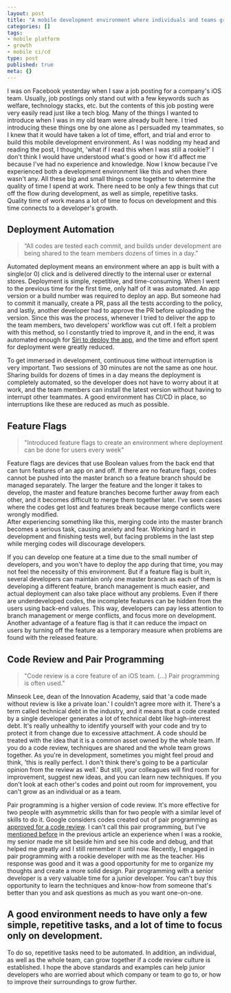 ```yaml
---
layout: post
title: "A mobile development environment where individuals and teams grow"
categories: []
tags:
- mobile platform
- growth
- mobile ci/cd
type: post
published: true
meta: {}
---
```


I was on Facebook yesterday when I saw a job posting for a company's iOS team. 
Usually, job postings only stand out with a few keywords such as welfare, technology stacks, etc. but the contents of this job posting were very easily read just like a tech blog. Many of the things I wanted to introduce when I was in my old team were already built here. 
I tried introducing these things one by one alone as I persuaded my teammates, so I knew that it would have taken a lot of time, effort, and trial and error to build this mobile development environment. As I was nodding my head and reading the post, I thought, 'what if I read this when I was still a rookie?' I don't think I would have understood what's good or how it'd affect me because I've had no experience and knowledge. Now I know because I've experienced both a development environment like this and when there wasn't any. All these big and small things come together to determine the quality of time I spend at work. There need to be only a few things that cut off the flow during development, as well as simple, repetitive tasks.  
Quality time of work means a lot of time to focus on development and this time connects to a developer's growth.

## Deployment Automation
> “All codes are tested each commit, and builds under development are being shared to the team members dozens of times in a day.”

Automated deployment means an environment where an app is built with a single(or 0) click and is delivered directly to the internal user or external stores. Deployment is simple, repetitive, and time-consuming.
When I went to the previous time for the first time, only half of it was automated. An app version or a build number was required to deploy an app. But someone had to commit it manually, create a PR, pass all the tests according to the policy, and lastly, another developer had to approve the PR before uploading the version. Since this was the process, whenever I tried to deliver the app to the team members, two developers' workflow was cut off. I felt a problem with this method, so I constantly tried to improve it, and in the end, it was automated enough for [Siri to deploy the app](https://soojin.ro/blog/hey-siri-deploy-app-en), and the time and effort spent for deployment were greatly reduced. 

To get immersed in development, continuous time without interruption is very important. Two sessions of 30 minutes are not the same as one hour. Sharing builds for dozens of times in a day means the deployment is completely automated, so the developer does not have to worry about it at work, and the team members can install the latest version without having to interrupt other teammates. A good environment has CI/CD in place, so interruptions like these are reduced as much as possible.

## Feature Flags
> "Introduced feature flags to create an environment where deployment can be done for users every week"

Feature flags are devices that use Boolean values from the back end that can turn features of an app on and off. 
If there are no feature flags, codes cannot be pushed into the master branch so a feature branch should be managed separately. The larger the feature and the longer it takes to develop, the master and feature branches become further away from each other, and it becomes difficult to merge them together later. I've seen cases where the codes get lost and features break because merge conflicts were wrongly modified.  
After experiencing something like this, merging code into the master branch becomes a serious task, causing anxiety and fear. Working hard in development and finishing tests well, but facing problems in the last step while merging codes will discourage developers. 

If you can develop one feature at a time due to the small number of developers, and you won't have to deploy the app during that time, you may not feel the necessity of this environment. But if a feature flag is built in, several developers can maintain only one master branch as each of them is developing a different feature, branch management is much easier, and actual deployment can also take place without any problems. Even if there are underdeveloped codes, the incomplete features can be hidden from the users using back-end values. This way, developers can pay less attention to branch management or merge conflicts, and focus more on development. 
Another advantage of a feature flag is that it can reduce the impact on users by turning off the feature as a temporary measure when problems are found with the released feature.

## Code Review and Pair Programming
> "Code review is a core feature of an iOS team. (...) Pair programming is often used."

Minseok Lee, dean of the Innovation Academy, said that 'a code made without review is like a private loan.' I couldn't agree more with it. There's a term called technical debt in the industry, and it means that a code created by a single developer generates a lot of technical debt like high-interest debt. It's really unhealthy to identify yourself with your code and try to protect it from change due to excessive attachment. A code should be treated with the idea that it is a common asset owned by the whole team. If you do a code review, techniques are shared and the whole team grows together. As you're in development, sometimes you might feel proud and think, 'this is really perfect. I don't think there's going to be a particular opinion from the review as well.' But still, your colleagues will find room for improvement, suggest new ideas, and you can learn new techniques. If you don't look at each other's codes and point out room for improvement, you can't grow as an individual or as a team.

Pair programming is a higher version of code review. It's more effective for two people with asymmetric skills than for two people with a similar level of skills to do it. Google considers codes created out of pair programming as [approved for a code review](https://google.github.io/eng-practices/review/). I can't call this pair programming, but I've [mentioned before](https://soojin.ro/blog/copycat-en) in the previous article an experience when I was a rookie, my senior made me sit beside him and see his code and debug, and that helped me greatly and I still remember it until now. Recently, I engaged in pair programming with a rookie developer with me as the teacher. His response was good and it was a good opportunity for me to organize my thoughts and create a more solid design. Pair programming with a senior developer is a very valuable time for a junior developer. You can't buy this opportunity to learn the techniques and know-how from someone that's better than you and ask questions as much as you want one-on-one.

## A good environment needs to have only a few simple, repetitive tasks, and a lot of time to focus only on development.

To do so, repetitive tasks need to be automated. In addition, an individual, as well as the whole team, can grow together if a code review culture is established.
I hope the above standards and examples can help junior developers who are worried about which company or team to go to, or how to improve their surroundings to grow further.
